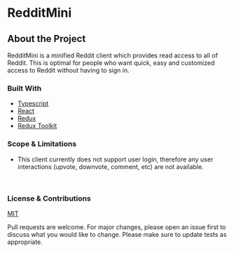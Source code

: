 <div id="top"></div>

# RedditMini

## About the Project
RedditMini is a minified Reddit client which provides read access to all of Reddit. This is optimal for people who want quick, easy and customized access to Reddit without having to sign in. 

### Built With
* [Typescript](https://www.typescriptlang.org/)
* [React](https://reactjs.org)
* [Redux](https://redux.js.org)
* [Redux Toolkit](https://redux-toolkit.js.org/)

### Scope & Limitations

- This client currently does not support user login, therefore any user interactions (upvote, downvote, comment, etc) are not available. 
<br>

### License & Contributions
[MIT](https://choosealicense.com/licenses/mit/)

Pull requests are welcome. For major changes, please open an issue first to discuss what you would like to change. Please make sure to update tests as appropriate.